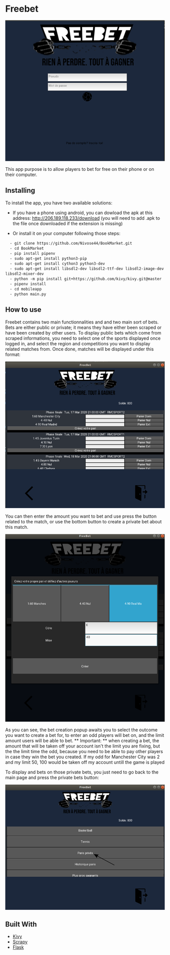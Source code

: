 # Freebet
![MainPage](/images/FreeBet.png)

This app purpose is to allow players to bet for free on their phone or on their computer.

## Installing

To install the app, you have two available solutions:

* If you have a phone using android, you can dowload the apk at this address: http://206.189.118.233/download (you will need to add .apk to the file once downloaded if the extension is missing)

* Or install it on your computer following those steps:

```
  - git clone https://github.com/Nivose44/BookMarket.git
  - cd BookMarket
  - pip install pipenv
  - sudo apt-get install python3-pip
  - sudo apt-get install cython3 python3-dev
  - sudo apt-get install libsdl2-dev libsdl2-ttf-dev libsdl2-image-dev libsdl2-mixer-dev
  - python -m pip install git+https://github.com/kivy/kivy.git@master
  - pipenv install
  - cd mobileapp
  - python main.py
```
## How to use
Freebet contains two main functionnalities and and two main sort of bets.
Bets are either public or private; it means they have either been scraped or have been created by other users.
To display public bets which come from scraped informations, you need to select one of the sports displayed once logged in, and select the region and competitions you want to display related matches from. Once done, matches will be displayed under this format:

![Matches](/images/Matches.png)

You can then enter the amount you want to bet and use press the button related to the match, or use the bottom button to create a private bet about this match.

![CreateBet](/images/CreateBet.png)

As you can see, the bet creation popup awaits you to select the outcome you want to create a bet for, to enter an odd players will bet on, and the limit amount users will be able to bet.
** Important: ** when creating a bet, the amount that will be taken off your account isn't the limit you are fixing, but the the limit time the odd, because you need to be able to pay other players in case they win the bet you created. If my odd for Manchester City was 2 and my limit 50, 100 would be taken off my account untill the game is played

To display and bets on those private bets, you just need to go back to the main page and press the private bets button:

![Private](/images/Private.png)

## Built With

* [Kivy](https://kivy.org/#home)
* [Scrapy](https://scrapy.org/)
* [Flask](https://flask.palletsprojects.com/en/1.1.x/)
